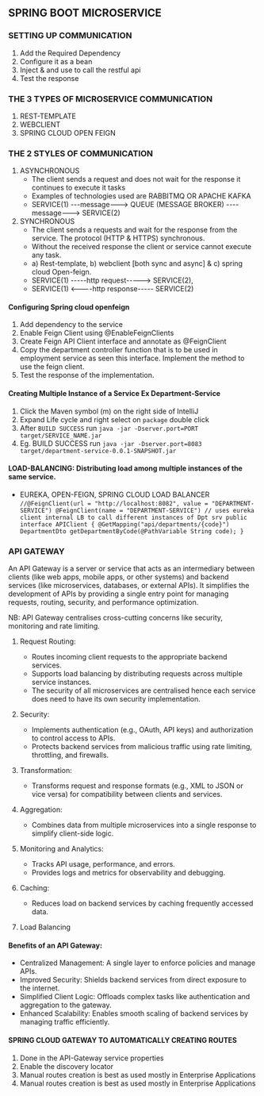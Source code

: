 ## SPRING BOOT MICROSERVICE 

### SETTING UP COMMUNICATION
1. Add the Required Dependency
2. Configure it as a bean 
3. Inject & and use to call the restful api
4. Test the response 

### THE 3 TYPES OF MICROSERVICE COMMUNICATION 
1. REST-TEMPLATE 
2. WEBCLIENT
3. SPRING CLOUD OPEN FEIGN 

### THE 2 STYLES OF COMMUNICATION
1. ASYNCHRONOUS 
    - The client sends a request and does not wait for the response it continues to execute it tasks
    - Examples of technologies used are RABBITMQ OR APACHE KAFKA
    - SERVICE(1) ---message---> QUEUE (MESSAGE BROKER) ----message---> SERVICE(2)
2. SYNCHRONOUS 
    - The client sends a requests and wait for the response from the service. The protocol (HTTP & HTTPS) synchronous.
    - Without the received response the client or service cannot execute any  task.
    - a) Rest-template, b) webclient [both sync and async] & c) spring cloud Open-feign.
    - SERVICE(1) -----http request-----> SERVICE(2),  
    - SERVICE(1) <----http response----- SERVICE(2)

#### Configuring Spring cloud openfeign
1. Add dependency to the service
2. Enable Feign Client using @EnableFeignClients
3. Create Feign API Client interface and annotate as @FeignClient
4. Copy the department controller function that is to be used in employment service as seen this interface. Implement the method to use the feign client.
5. Test the response of the implementation.

#### Creating Multiple Instance of a Service Ex Department-Service
1. Click the Maven symbol (m) on the right side of IntelliJ
2. Expand Life cycle and right select on `package` double click
3. After `BUILD SUCCESS` run `java -jar -Dserver.port=PORT target/SERVICE_NAME.jar`
4. Eg. BUILD SUCCESS run `java -jar -Dserver.port=8083 target/department-service-0.0.1-SNAPSHOT.jar` 

#### LOAD-BALANCING: Distributing load among multiple instances of the same service.
- EUREKA, OPEN-FEIGN, SPRING CLOUD LOAD BALANCER
`//@FeignClient(url = "http://localhost:8082", value = "DEPARTMENT-SERVICE")
  @FeignClient(name = "DEPARTMENT-SERVICE") // uses eureka client internal LB to call different instances of Dpt srv
public interface APIClient {
    @GetMapping("api/departments/{code}")
    DepartmentDto getDepartmentByCode(@PathVariable String code);
}`

### API GATEWAY 
An API Gateway is a server or service that acts as an intermediary between clients 
(like web apps, mobile apps, or other systems) and backend services (like microservices, databases, or external APIs). 
It simplifies the development of APIs by providing a single entry point for managing requests, routing, security, 
and performance optimization.

NB: API Gateway centralises cross-cutting concerns like security, monitoring and rate limiting.

1. Request Routing:
   - Routes incoming client requests to the appropriate backend services. 
   - Supports load balancing by distributing requests across multiple service instances.
   - The security of all microservices are centralised hence each service does need to have its own security implementation.

2. Security:
   - Implements authentication (e.g., OAuth, API keys) and authorization to control access to APIs. 
   - Protects backend services from malicious traffic using rate limiting, throttling, and firewalls.

3. Transformation:
   - Transforms request and response formats (e.g., XML to JSON or vice versa) for compatibility between clients and services.

4. Aggregation:
   - Combines data from multiple microservices into a single response to simplify client-side logic.

5. Monitoring and Analytics:
    - Tracks API usage, performance, and errors. 
    - Provides logs and metrics for observability and debugging.

6. Caching:
   - Reduces load on backend services by caching frequently accessed data.

7. Load Balancing 

#### Benefits of an API Gateway:
- Centralized Management: A single layer to enforce policies and manage APIs.
- Improved Security: Shields backend services from direct exposure to the internet.
- Simplified Client Logic: Offloads complex tasks like authentication and aggregation to the gateway.
- Enhanced Scalability: Enables smooth scaling of backend services by managing traffic efficiently.

#### SPRING CLOUD GATEWAY TO AUTOMATICALLY CREATING ROUTES 
1. Done in the API-Gateway service properties
2. Enable the discovery locator 
3. Manual routes creation is best as used mostly in Enterprise Applications
4. Manual routes creation is best as used mostly in Enterprise Applications
